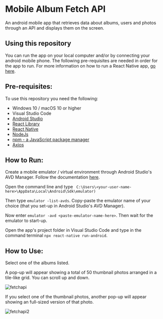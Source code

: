 # Mobile Album Fetch API
An android mobile app that retrieves data about albums, users and photos through an API and displays them on the screen.

## Using this repository
You can run the app on your local computer and/or by connecting your android mobile phone. The following pre-requisites are needed in order for the app to run. 
For more information on how to run a React Native app, [go here](https://reactnative.dev/docs/environment-setup).

## Pre-requisites:

To use this repository you need the following:
 - Windows 10 / macOS 10  or higher
 - Visual Studio Code
 - [Android Studio](https://developer.android.com/studio)
 - [React Library](https://reactjs.org/)
 - [React Native](https://reactnative.dev/)
 - [NodeJs](https://nodejs.org/en/)
 - [npm - a JavaScript package manager](https://www.npmjs.com/package/npm)
 - [Axios](https://www.npmjs.com/package/axios) 
 
 ## How to Run:
 
 Create a mobile emulator / virtual environment through Android Studio's AVD Manager. Follow the documentation [here](https://developer.android.com/studio/intro/update#sdk-manager).
 
 Open the command line and type ` C:\Users\<your-user-name-here>\AppData\Local\Android\Sdk\emulator)`
 
 Then type `emulator -list-avds`. Copy-paste the emulator name of your choice (that you set-up in Android Studio's AVD Manager).
 
 Now enter `emulator -avd <paste-emulator-name-here>`. Then wait for the emulator to start-up.
 
 Open the app's project folder in Visual Studio Code and type in the command terminal `npx react-native run-android`.
 
 ## How to Use:
 
 Select one of the albums listed.
 
 A pop-up will appear showing a total of 50 thumbnail photos arranged in a tile-like grid. You can scroll up and down. 
 
 ![fetchapi](https://user-images.githubusercontent.com/53241776/138899575-c7911cc1-422f-40ec-ac03-fe653e3af4ad.jpg)
 
 If you select one of the thumbnail photos, another pop-up will appear showing an full-sized version of that photo.
 
 ![fetchapi2](https://user-images.githubusercontent.com/53241776/138899742-7da24f8d-282b-4e26-a9e4-4711e4c317b5.jpg)
 

 

